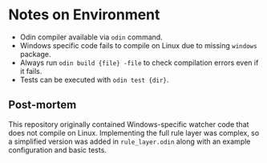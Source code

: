 # Notes on Environment

- Odin compiler available via `odin` command.
- Windows specific code fails to compile on Linux due to missing `windows` package.
- Always run `odin build {file} -file` to check compilation errors even if it fails.
- Tests can be executed with `odin test {dir}`.

## Post-mortem

This repository originally contained Windows-specific watcher code that does not compile on Linux. Implementing the full rule layer was complex, so a simplified version was added in `rule_layer.odin` along with an example configuration and basic tests.
